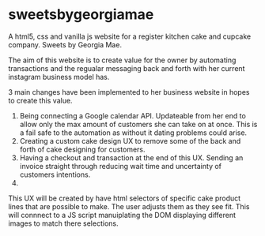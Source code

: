 # sweetsbygeorgiamae
A html5, css and vanilla js website for a register kitchen cake and cupcake company. Sweets by Georgia Mae.

The aim of this website is to create value for the owner by automating transactions and the regualar messaging back and forth with her current instagram business model has. 

3 main changes have been implemented to her business website in hopes to create this value. 
  1. Being connecting a Google calendar API. Updateable from her end to allow only the max amount of customers she can take on at once. This is a fail safe to the automation as without it dating problems could arise.
  2. Creating a custom cake design UX to remove some of the back and forth of cake designing for customers.
  3. Having a checkout and transaction at the end of this UX. Sending an invoice straight through reducing wait time and uncertainty of customers intentions.
  4. 
This UX will be created by have html selectors of specific cake product lines that are possible to make. The user adjusts them as they see fit. This will connnect to a JS script manuiplating the DOM displaying different images to match there selections.

